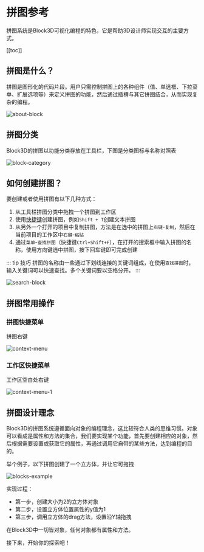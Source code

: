 # 拼图参考

拼图系统是Block3D可视化编程的特色，它是帮助3D设计师实现交互的主要方式。

[[toc]]

## 拼图是什么？

拼图是图形化的代码片段。用户只需控制拼图上的各种组件（值、单选框、下拉菜单、扩展选项等）来定义拼图的功能，然后通过插槽与其它拼图结合，从而实现复杂的编程。

![about-block](/imgs/blocks/about-block.png)

## 拼图分类

Block3D的拼图以功能分类存放在工具栏，下图是分类图标与名称对照表

![block-category](/imgs/start/block-category.jpg)

## 如何创建拼图？

要创建或者使用拼图有以下几种方式：

1. 从工具栏拼图分类中拖拽一个拼图到工作区
2. 使用[快捷键](../diving-deeper/shortcuts.md)创建拼图，例如`Shift + T`创建文本拼图
3. 从另外一个打开的项目中复制拼图，方法是在选中的拼图上`右键`-`复制`，然后在当前项目的工作区中`右键`-`粘贴`
4. 通过`菜单`-`查找拼图`（快捷键`Ctrl+Shift+F`），在打开的搜索框中输入拼图的名称，使用方向键选中拼图，按下回车键即可完成创建

::: tip 技巧
拼图的名称由一些通过下划线连接的关键词组成，在使用`查找拼图`时，输入关键词可以快速查找。多个关键词要以空格分开。
:::

![search-block](/imgs/blocks/search-block.png)

## 拼图常用操作

### 拼图快捷菜单

拼图右键

![context-menu](/imgs/blocks/context-menu.png)

### 工作区快捷菜单

工作区空白处右键

![context-menu-1](/imgs/blocks/context-menu-1.png)

## 拼图设计理念

Block3D的拼图系统遵循面向对象的编程理念，这比较符合人类的思维习惯。对象可以看成是属性和方法的集合，我们要实现某个功能，首先要创建相应的对象，然后根据需要设置或获取它的属性，再通过调用它自带的某些方法，达到编程的目的。

举个例子，以下拼图创建了一个立方体，并让它可拖拽

![blocks-example](/imgs/blocks/blocks-example.png)

实现过程：

- 第一步，创建大小为2的立方体对象
- 第二步，设置立方体位置属性的y值为1
- 第三步，调用立方体的drag方法，设置沿Y轴拖拽

在Block3D中一切皆对象，任何对象都有属性和方法。

接下来，开始你的探索吧！